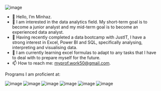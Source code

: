 ![image](https://github.com/Minhaz000555/Minhaz000555/assets/128938912/bfaa8f78-15c3-48a7-8449-4f22dfcbc30a)
- 👋 Hello, I’m Minhaz.
- 🎯 I am interested in the data analytics field. My short-term goal is to become a junior analyst and my mid-term goal is to become an experienced data analyst.
- 🥇 Having recently completed a data bootcamp with JustIT, I have a strong interest in Excel, Power BI and SQL, specifically analysing, interpreting and visualising data.
- 🌱 I am currently learning excel formulas to adapt to any tasks that I have to deal with to prepare myself for the future.
- 📫 How to reach me: myprof.work50@gmail.com.

Programs I am proficient at:

![image](https://github.com/Minhaz000555/Minhaz000555/assets/128938912/76e75bba-04f8-4302-a20f-c4ccdd6a81d5)    ![image](https://github.com/Minhaz000555/Minhaz000555/assets/128938912/a0755aa4-29b3-4d0f-bab6-2b5a4f9653ee)   ![image](https://github.com/Minhaz000555/Minhaz000555/assets/128938912/1617d73e-1da3-4411-b91a-14f6c1839492)   ![image](https://github.com/Minhaz000555/Minhaz000555/assets/128938912/015bdf25-91c8-41b7-8639-a39f1646187a)   ![image](https://github.com/Minhaz000555/Minhaz000555/assets/128938912/d661cccc-c15e-4a6c-ba6d-354b2392b659)   ![image](https://github.com/Minhaz000555/Minhaz000555/assets/128938912/560cf733-2427-4519-94fd-bdf71fcfda16)








<!---
Minhaz000555/Minhaz000555 is a ✨ special ✨ repository because its `README.md` (this file) appears on your GitHub profile.
You can click the Preview link to take a look at your changes.
--->
